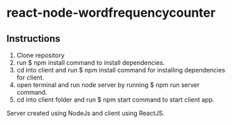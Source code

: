 # react-node-wordfrequencycounter

## Instructions

1. Clone repository
2. run $ npm install command to install dependencies.
3. cd into client and run $ npm install command for installing dependencies for client.
4. open terminal and run node server by running $ npm run server command.
5. cd into client folder and run $ npm start command to start client app.



Server created using NodeJs and client using ReactJS.
